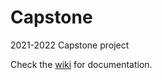 # Capstone
2021-2022 Capstone project

Check the [wiki](https://github.com/keeperazra/Capstone/wiki) for documentation.
